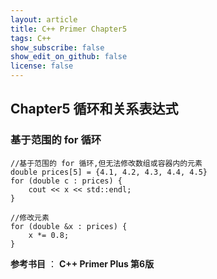 ```yaml
---
layout: article
title: C++ Primer Chapter5
tags: C++
show_subscribe: false
show_edit_on_github: false
license: false
---
```


<!--more-->

## Chapter5 循环和关系表达式



### 基于范围的 for 循环

```
//基于范围的 for 循环,但无法修改数组或容器内的元素
double prices[5] = {4.1, 4.2, 4.3, 4.4, 4.5}
for (double c : prices) {
	cout << x << std::endl;
}

//修改元素
for (double &x : prices) {
	x *= 0.8;
}
```



**参考书目** ： **C++ Primer Plus 第6版**





